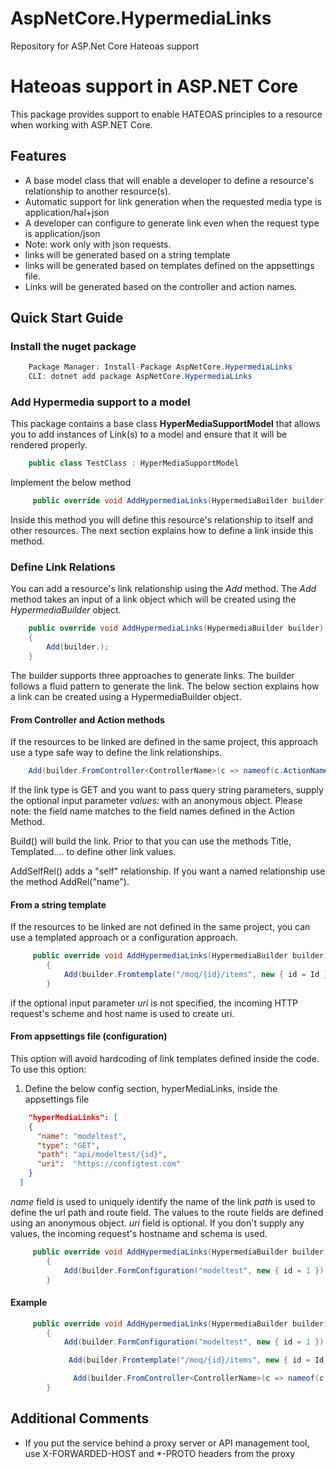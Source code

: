 # AspNetCore.HypermediaLinks
Repository for ASP.Net Core Hateoas support

# Hateoas support in ASP.NET Core

This package provides support to enable HATEOAS principles to a resource when working with ASP.NET Core.

## Features

- A base model class that will enable a developer to define a resource's relationship to another resource(s).
- Automatic support for link generation when the requested media type is application/hal+json
- A developer can configure to generate link even when the request type is application/json
- Note: work only with json requests.
- links will be generated based on a string template
- links will be generated based on templates defined on the appsettings file.
- Links will be generated based on the controller and action names.

## Quick Start Guide

### Install the nuget package

```csharp
	Package Manager: Install-Package AspNetCore.HypermediaLinks
	CLI: dotnet add package AspNetCore.HypermediaLinks
```

### Add Hypermedia support to a model

This package contains a base class **HyperMediaSupportModel** that allows you to add instances of Link(s) to a model and ensure that it will be rendered properly.

```csharp
	public class TestClass : HyperMediaSupportModel
```
Implement the below method

```csharp
	 public override void AddHypermediaLinks(HypermediaBuilder builder)
```
Inside this method you will define this resource's relationship to itself and other resources. The next section explains how to define a link inside this method.

### Define Link Relations

You can add a resource's link relationship using the *Add* method. The *Add* method takes an input of a link object which will be created using the *HypermediaBuilder* object.

```csharp
	public override void AddHypermediaLinks(HypermediaBuilder builder)
	{
		Add(builder.);
	}
```

The builder supports three approaches to generate links. The builder follows a fluid pattern to generate the link. The below section explains how a link can be created using a HypermediaBuilder object.

#### From Controller and Action methods

If the resources to be linked are defined in the same project, this approach use a type safe way to define the link relationships.

```csharp
    Add(builder.FromController<ControllerName>(c => nameof(c.ActionName), values: new { id = Id, name = Name }).Type("GET").Build().AddSelfRel());
```
If the link type is GET and you want to pass query string parameters, supply the optional input parameter *values:* with an anonymous object. Please note: the field name matches to the field names defined in the Action Method.

Build() will build the link. Prior to that you can use the methods Title, Templated.... to define other link values. 

AddSelfRel() adds a "self" relationship. If you want a named relationship use the method AddRel("name").

#### From a string template

If the resources to be linked are not defined in the same project, you can use a templated approach or a configuration approach. 

```csharp
	 public override void AddHypermediaLinks(HypermediaBuilder builder)
        {
            Add(builder.Fromtemplate("/moq/{id}/items", new { id = Id }, uri: new Uri("https://templatetest.com")).Type("GET").Build().AddSelfRel());
        }
```

if the optional input parameter *uri* is not specified, the incoming HTTP request's scheme and host name is used to create uri.


#### From appsettings file (configuration)

This option will avoid hardcoding of link templates defined inside the code. To use this option:

1. Define the below config section, hyperMediaLinks, inside the appsettings file
```json
	"hyperMediaLinks": [
    {
      "name": "modeltest",
      "type": "GET",
      "path": "api/modeltest/{id}",
      "uri":  "https://configtest.com"
    }
  ]
``` 
*name* field is used to uniquely identify the name of the link
*path* is used to define the url path and route field. The values to the route fields are defined using an anonymous object.
*uri* field is optional. If you don't supply any values, the incoming request's hostname and schema is used.
 
```csharp
	 public override void AddHypermediaLinks(HypermediaBuilder builder)
        {
            Add(builder.FormConfiguration("modeltest", new { id = 1 }).Build().AddSelfRel());
        }
```

#### Example

```csharp
     public override void AddHypermediaLinks(HypermediaBuilder builder)
        {
            Add(builder.FormConfiguration("modeltest", new { id = 1 }).Build().AddSelfRel());

             Add(builder.Fromtemplate("/moq/{id}/items", new { id = Id }, uri: new Uri("https://templatetest.com")).Type("GET").Build().AddSelfRel());

              Add(builder.FromController<ControllerName>(c => nameof(c.ActionName), values: new { id = Id, name = Name }).Type("GET").Build().AddSelfRel());
        }
```
## Additional Comments

- If you put the service behind a proxy server or API management tool, use X-FORWARDED-HOST and *-PROTO headers from the proxy
